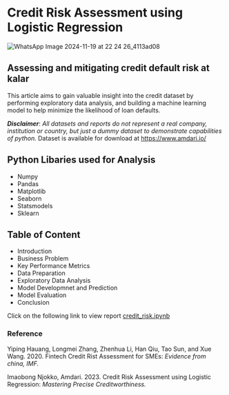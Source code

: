 # Credit Risk Assessment using Logistic Regression
![WhatsApp Image 2024-11-19 at 22 24 26_4113ad08](https://github.com/user-attachments/assets/3877a99e-d185-4f90-bf16-ddab5c12a738)

## Assessing and mitigating credit default risk at kalar

This article aims to gain valuable insight into the credit dataset by performing exploratory data analysis, and building a machine learning model to help minimize the likelihood of loan defaults.

**_Disclaimer_**: _All datasets and reports do not represent a real company, institution or country, but just a dummy dataset to demonstrate capabilities of python._ Dataset is available for download at https://www.amdari.io/

## Python Libaries used for Analysis
- Numpy
- Pandas
- Matplotlib
- Seaborn
- Statsmodels
- Sklearn

## Table of Content
- Introduction
- Business Problem
- Key Performance Metrics
- Data Preparation
- Exploratory Data Analysis
- Model Developmnet and Prediction
- Model Evaluation
- Conclusion

Click on the following link to view report [credit_risk.ipynb](credit_risk.ipynb)
  
### Reference
Yiping Hauang, Longmei Zhang, Zhenhua Li, Han Qiu, Tao Sun, and Xue Wang. 2020. Fintech Credit Rist Assessment for SMEs: _Evidence from china, IMF._

Imaobong Njokko, Amdari. 2023. Credit Risk Assessment using Logistic Regression: _Mastering Precise Creditworthiness._
